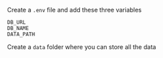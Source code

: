 Create a `.env` file and add these three variables 
```
DB_URL
DB_NAME
DATA_PATH
```

Create a `data` folder where you can store all the data